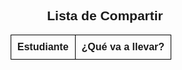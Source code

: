 <html lang="es">
<head>
    <meta charset="UTF-8">
    <meta name="viewport" content="width=device-width, initial-scale=1.0">
    <title>Lista de Compartir</title>
    <script src="https://www.gstatic.com/firebasejs/9.6.1/firebase-app.js"></script>
    <script src="https://www.gstatic.com/firebasejs/9.6.1/firebase-database.js"></script>
    <style>
        body { font-family: Arial, sans-serif; text-align: center; }
        table { width: 60%; margin: auto; border-collapse: collapse; }
        th, td { border: 1px solid black; padding: 10px; text-align: left; }
        input { width: 100%; padding: 5px; }
        button { margin-top: 10px; padding: 10px; cursor: pointer; }
    </style>
</head>
<body>
    <h2>Lista de Compartir</h2>
    <table>
        <thead>
            <tr>
                <th>Estudiante</th>
                <th>¿Qué va a llevar?</th>
            </tr>
        </thead>
        <tbody id="lista">
            <!-- Se llenará dinámicamente -->
        </tbody>
    </table>
    <script>
const firebaseConfig = {
  apiKey: "AIzaSyCpCSFy621DXXmsORl8HffbFvDdaP0Y7XE",
  authDomain: "mapa-margaritas.firebaseapp.com",
  databaseURL: "https://mapa-margaritas-default-rtdb.firebaseio.com",
  projectId: "mapa-margaritas",
  storageBucket: "mapa-margaritas.firebasestorage.app",
  messagingSenderId: "474984702533",
  appId: "1:474984702533:web:7be228872db83b357db92c",
  measurementId: "G-TVM15DZW7W"
};
        
        firebase.initializeApp(firebaseConfig);
        const db = firebase.database();

        const estudiantes = ["Jorgita", "Leidis", "Lau", "MAJO", "Cristian", "Karen", "Jeferson", "Marito", "Cordero", "Angella", "Yuyis", "Ducu", "Gamboas", "Sofi", "Lucho", "Daniel", "Mafe", "Deilis", "Nico", "Aaron", "Aletsa", "Sharol", "Juancho", "Liz", "Julian", "Rayfel", "Viloria"];
        
        function cargarLista() {
            const lista = document.getElementById("lista");
            lista.innerHTML = "";
            estudiantes.forEach(nombre => {
                const fila = document.createElement("tr");
                fila.innerHTML = `<td>${nombre}</td><td><input type="text" id="${nombre}" disabled></td>`;
                lista.appendChild(fila);
                cargarDato(nombre);
            });
        }
        
        function cargarDato(nombre) {
            db.ref("listaCompartir/" + nombre).once("value", snapshot => {
                const valor = snapshot.val();
                const input = document.getElementById(nombre);
                if (valor) {
                    input.value = valor;
                } else {
                    input.disabled = false;
                    input.addEventListener("change", () => guardarDato(nombre, input.value));
                }
            });
        }
        
        function guardarDato(nombre, valor) {
            db.ref("listaCompartir/" + nombre).set(valor);
            document.getElementById(nombre).disabled = true;
            alert("Dato guardado");
        }
        
        cargarLista();
    </script>
</body>
</html>
